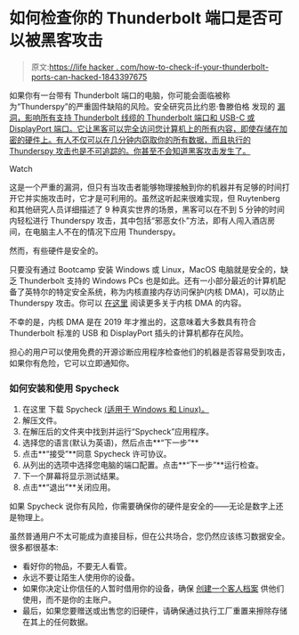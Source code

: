 # 如何检查你的 Thunderbolt 端口是否可以被黑客攻击

> 原文:[https://life hacker . com/how-to-check-if-your-thunderbolt-ports-can-hacked-1843397675](https://lifehacker.com/how-to-check-if-your-thunderbolt-ports-can-be-hacked-1843397675)

如果你有一台带有 Thunderbolt 端口的电脑，你可能会面临被称为“Thunderspy”的严重固件缺陷的风险。安全研究员比约恩·鲁滕伯格 发现的 [漏洞，影响所有支持 Thunderbolt 线缆的 Thunderbolt 端口和 USB-C 或 DisplayPort 端口。它让黑客可以完全访问您计算机上的所有内容，即使存储在加密的硬件上。有人不仅可以在几分钟内窃取你的所有数据，而且执行的 Thunderspy 攻击也是不可追踪的。你甚至不会知道黑客攻击发生了。](https://thunderspy.io/#intro)

Watch

这是一个严重的漏洞，但只有当攻击者能够物理接触到你的机器并有足够的时间打开它并实施攻击时，它才是可利用的。虽然这听起来很难实现，但 Ruytenberg 和其他研究人员详细描述了 9 种真实世界的场景，黑客可以在不到 5 分钟的时间内轻松进行 Thunderspy 攻击，其中包括“邪恶女仆”方法，即有人闯入酒店房间，在电脑主人不在的情况下应用 Thunderspy。

然而，有些硬件是安全的。

只要没有通过 Bootcamp 安装 Windows 或 Linux，MacOS 电脑就是安全的，缺乏 Thunderbolt 支持的 Windows PCs 也是如此。还有一小部分最近的计算机配备了英特尔的特定安全系统，称为内核直接内存访问保护(内核 DMA)，可以防止 Thunderspy 攻击。你可以 [在这里](https://blogs.intel.com/technology/2020/05/more-information-on-thunderspy/#gs.5rsrl2) 阅读更多关于内核 DMA 的内容。

不幸的是，内核 DMA 是在 2019 年才推出的，这意味着大多数具有符合 Thunderbolt 标准的 USB 和 DisplayPort 插头的计算机都存在风险。

担心的用户可以使用免费的开源诊断应用程序检查他们的机器是否容易受到攻击，如果你有危险，它可以立即通知你。

### 如何安装和使用 Spycheck

1.  在这里 下载 Spycheck [(适用于 Windows 和 Linux)。](https://thunderspy.io/#intro)
2.  解压文件。
3.  在解压后的文件夹中找到并运行“Spycheck”应用程序。
4.  选择您的语言(默认为英语)，然后点击**“下一步”**
5.  点击**“接受”**同意 Spycheck 许可协议。
6.  从列出的选项中选择您电脑的端口配置。点击**“下一步”**运行检查。
7.  下一个屏幕将显示测试结果。
8.  点击**“退出”**关闭应用。

如果 Spycheck 说你有风险，你需要确保你的硬件是安全的——无论是数字上还是物理上。

虽然普通用户不太可能成为直接目标，但在公共场合，您仍然应该练习数据安全。很多都很基本:

*   看好你的物品，不要无人看管。
*   永远不要让陌生人使用你的设备。
*   如果你决定让你信任的人暂时借用你的设备，确保 [创建一个客人档案](https://lifehacker.com/how-to-set-up-guest-mode-on-your-android-1835913254) 供他们使用，而不是你的主账户。
*   最后，如果您要赠送或出售您的旧硬件，请确保通过执行工厂重置来擦除存储在其上的任何数据。